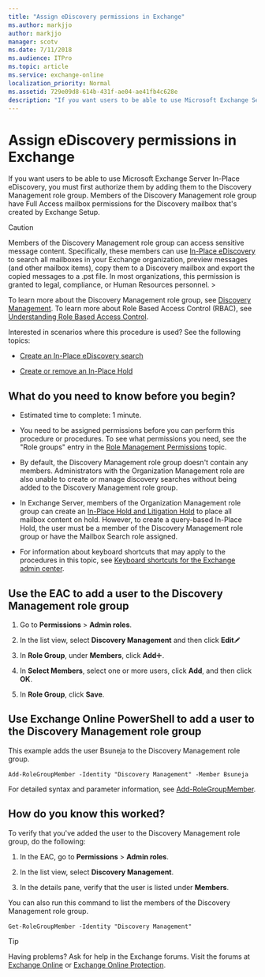 ```yaml
---
title: "Assign eDiscovery permissions in Exchange"
ms.author: markjjo
author: markjjo
manager: scotv
ms.date: 7/11/2018
ms.audience: ITPro
ms.topic: article
ms.service: exchange-online
localization_priority: Normal
ms.assetid: 729e09d8-614b-431f-ae04-ae41fb4c628e
description: "If you want users to be able to use Microsoft Exchange Server In-Place eDiscovery, you must first authorize them by adding them to the Discovery Management role group. Members of the Discovery Management role group have Full Access mailbox permissions for the Discovery mailbox that's created by Exchange Setup."
---
```


# Assign eDiscovery permissions in Exchange

If you want users to be able to use Microsoft Exchange Server In-Place eDiscovery, you must first authorize them by adding them to the Discovery Management role group. Members of the Discovery Management role group have Full Access mailbox permissions for the Discovery mailbox that's created by Exchange Setup.
  
> [!CAUTION]
> Members of the Discovery Management role group can access sensitive message content. Specifically, these members can use [In-Place eDiscovery](in-place-ediscovery.md) to search all mailboxes in your Exchange organization, preview messages (and other mailbox items), copy them to a Discovery mailbox and export the copied messages to a .pst file. In most organizations, this permission is granted to legal, compliance, or Human Resources personnel. > 
  
To learn more about the Discovery Management role group, see [Discovery Management](https://technet.microsoft.com/library/b8bc5922-a8c9-4707-906d-fa38bb87da8f.aspx). To learn more about Role Based Access Control (RBAC), see [Understanding Role Based Access Control](https://technet.microsoft.com/library/fd268867-2ae5-441b-8103-7a7583eb2bbe.aspx).
  
Interested in scenarios where this procedure is used? See the following topics:
  
- [Create an In-Place eDiscovery search](create-in-place-ediscovery-search.md)
    
- [Create or remove an In-Place Hold](../../security-and-compliance/create-or-remove-in-place-holds.md)
    
## What do you need to know before you begin?

- Estimated time to complete: 1 minute.
    
- You need to be assigned permissions before you can perform this procedure or procedures. To see what permissions you need, see the "Role groups" entry in the [Role Management Permissions](https://technet.microsoft.com/library/cb9591c4-fbb3-4199-8007-6bbfdfd5a2e9.aspx) topic. 
    
- By default, the Discovery Management role group doesn't contain any members. Administrators with the Organization Management role are also unable to create or manage discovery searches without being added to the Discovery Management role group. 
    
- In Exchange Server, members of the Organization Management role group can create an [In-Place Hold and Litigation Hold](../../security-and-compliance/in-place-and-litigation-holds.md) to place all mailbox content on hold. However, to create a query-based In-Place Hold, the user must be a member of the Discovery Management role group or have the Mailbox Search role assigned. 
    
- For information about keyboard shortcuts that may apply to the procedures in this topic, see [Keyboard shortcuts for the Exchange admin center](../../accessibility/keyboard-shortcuts-in-admin-center.md).
    
## Use the EAC to add a user to the Discovery Management role group

1. Go to **Permissions** \> **Admin roles**.
    
2. In the list view, select **Discovery Management** and then click **Edit**![Edit icon](../../media/ITPro_EAC_EditIcon.gif)
  
3. In **Role Group**, under **Members**, click **Add**![Add Icon](../../media/ITPro_EAC_AddIcon.gif).
    
4. In **Select Members**, select one or more users, click **Add**, and then click **OK**.
    
5. In **Role Group**, click **Save**.
    
## Use Exchange Online PowerShell to add a user to the Discovery Management role group

This example adds the user Bsuneja to the Discovery Management role group.
  
```
Add-RoleGroupMember -Identity "Discovery Management" -Member Bsuneja
```

For detailed syntax and parameter information, see [Add-RoleGroupMember](https://technet.microsoft.com/library/ed53e269-a855-4066-88a7-1ba36086bd72.aspx).
  
## How do you know this worked?

To verify that you've added the user to the Discovery Management role group, do the following: 
  
1. In the EAC, go to **Permissions** \> **Admin roles**.
    
2. In the list view, select **Discovery Management**.
    
3. In the details pane, verify that the user is listed under **Members**.
    
You can also run this command to list the members of the Discovery Management role group.
  
```
Get-RoleGroupMember -Identity "Discovery Management"
```

> [!TIP]
> Having problems? Ask for help in the Exchange forums. Visit the forums at [Exchange Online](https://go.microsoft.com/fwlink/p/?linkId=267542) or [Exchange Online Protection](https://go.microsoft.com/fwlink/p/?linkId=285351). 
  

